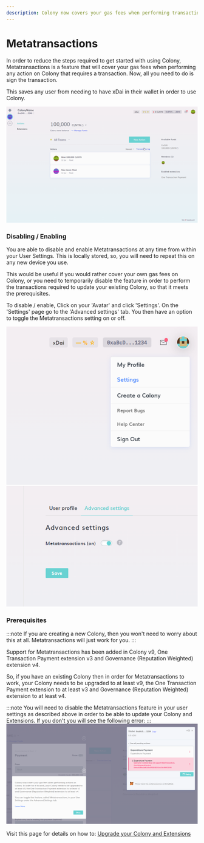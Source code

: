 ```yaml
---
description: Colony now covers your gas fees when performing transactions on Colony.
---
```


# Metatransactions

In order to reduce the steps required to get started with using Colony, Metatransactions is a feature that will cover your gas fees when performing any action on Colony that requires a transaction. Now, all you need to do is sign the transaction.

This saves any user from needing to have xDai in their wallet in order to use Colony.

![Metatransactions in action with 0 xDai in the wallet.](../../assets/using-metatransactions.gif)

### Disabling / Enabling

You are able to disable and enable Metatransactions at any time from within your User Settings. This is locally stored, so, you will need to repeat this on any new device you use.

This would be useful if you would rather cover your own gas fees on Colony, or you need to temporarily disable the feature in order to perform the transactions required to update your existing Colony, so that it meets the prerequisites.

To disable / enable, Click on your 'Avatar' and click 'Settings'. On the 'Settings' page go to the 'Advanced settings' tab. You then have an option to toggle the Metatransactions setting on or off.

![Click on your 'Avatar' and click 'Settings'](<../../assets/download (54).png>) ![Go to the 'Advanced settings' tab. Toggle the setting.](../../assets/c6ecc3e8-d24c-439d-be22-ab434a4f486b.png)

### Prerequisites

:::note
If you are creating a new Colony, then you won't need to worry about this at all. Metatransactions will just work for you.
:::

Support for Metatransactions has been added in Colony v9, One Transaction Payment extension v3 and Governance (Reputation Weighted) extension v4.

So, if you have an existing Colony then in order for Metatransactions to work, your Colony needs to be upgraded to at least v9, the One Transaction Payment extension to at least v3 and Governance (Reputation Weighted) extension to at least v4.

:::note You will need to disable the Metatransactions feature in your user settings as described above in order to be able to update your Colony and Extensions. If you don't you will see the following error:
:::
![Error shown if your Colony has the wrong contract version of Colony and Extensions.](<../../assets/65b53d93-f6bb-47c7-be66-3a587a5131aa (1).png>)



Visit this page for details on how to: [Upgrade your Colony and Extensions](upgrade-colony-and-extensions.md)


